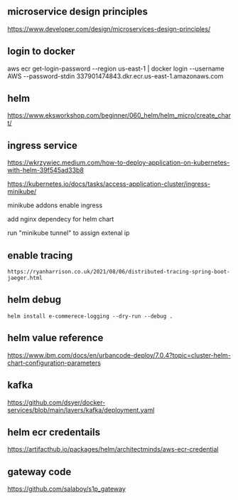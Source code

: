 ## microservice design principles
https://www.developer.com/design/microservices-design-principles/


## login to docker
aws ecr get-login-password --region us-east-1 | docker login --username AWS --password-stdin 337901474843.dkr.ecr.us-east-1.amazonaws.com

## helm
https://www.eksworkshop.com/beginner/060_helm/helm_micro/create_chart/

## ingress service
https://wkrzywiec.medium.com/how-to-deploy-application-on-kubernetes-with-helm-39f545ad33b8

https://kubernetes.io/docs/tasks/access-application-cluster/ingress-minikube/

minikube addons enable ingress

add nginx dependecy for helm chart

run "minikube tunnel" to assign extenal ip

## enable tracing
    https://ryanharrison.co.uk/2021/08/06/distributed-tracing-spring-boot-jaeger.html

## helm debug
    helm install e-commerece-logging --dry-run --debug .

## helm value reference
https://www.ibm.com/docs/en/urbancode-deploy/7.0.4?topic=cluster-helm-chart-configuration-parameters    

## kafka
https://github.com/dsyer/docker-services/blob/main/layers/kafka/deployment.yaml

## helm ecr credentails
https://artifacthub.io/packages/helm/architectminds/aws-ecr-credential

## gateway code
https://github.com/salaboy/s1p_gateway